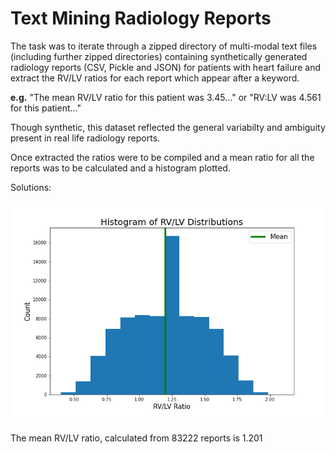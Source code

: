 # Text Mining Radiology Reports

The task was to iterate through a zipped directory of multi-modal text files (including further zipped directories) containing synthetically generated radiology reports (CSV, Pickle and JSON) for patients with heart failure and extract the RV/LV ratios for each report which appear after a keyword. 

**e.g.** "The mean RV/LV ratio for this patient was 3.45..." or "RV:LV was 4.561 for this patient..." 

Though synthetic, this dataset reflected the general variabilty and ambiguity present in real life radiology reports. 

Once extracted the ratios were to be compiled and a mean ratio for all the reports was to be calculated and a histogram plotted.

Solutions:

![](https://github.com/sandzp/text_mining_radiology_reports/blob/main/figure1.png)

The mean RV/LV ratio, calculated from 83222 reports is 1.201


